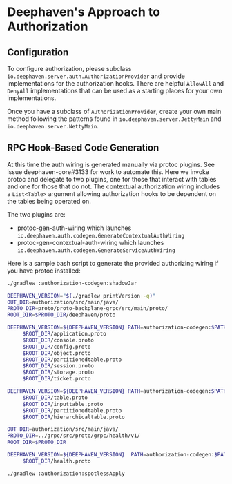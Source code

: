 Deephaven's Approach to Authorization
======================================

Configuration
-------------

To configure authorization, please subclass `io.deephaven.server.auth.AuthorizationProvider` and provide implementations
for the authorization hooks. There are helpful `AllowAll` and `DenyAll` implementations that can be used as a starting
places for your own implementations.

Once you have a subclass of `AuthorizationProvider`, create your own main method following the patterns found in
`io.deephaven.server.JettyMain` and `io.deephaven.server.NettyMain`.

RPC Hook-Based Code Generation
------------------------------

At this time the auth wiring is generated manually via protoc plugins. See issue deephaven-core#3133 for work to
automate this. Here we invoke protoc and delegate to two plugins, one for those that interact with tables and one for
those that do not. The contextual authorization wiring includes a `List<Table>` argument allowing authorization hooks
to be dependent on the tables being operated on.

The two plugins are:
- protoc-gen-auth-wiring which launches `io.deephaven.auth.codegen.GenerateContextualAuthWiring`
- protoc-gen-contextual-auth-wiring  which launches `io.deephaven.auth.codegen.GenerateServiceAuthWiring`

Here is a sample bash script to generate the provided authorizing wiring if you have protoc installed:
```bash
./gradlew :authorization-codegen:shadowJar

DEEPHAVEN_VERSION="$(./gradlew printVersion -q)"
OUT_DIR=authorization/src/main/java/
PROTO_DIR=proto/proto-backplane-grpc/src/main/proto/
ROOT_DIR=$PROTO_DIR/deephaven/proto

DEEPHAVEN_VERSION=${DEEPHAVEN_VERSION} PATH=authorization-codegen:$PATH protoc --service-auth-wiring_out=$OUT_DIR -I $PROTO_DIR    \
     $ROOT_DIR/application.proto                                        \
     $ROOT_DIR/console.proto                                            \
     $ROOT_DIR/config.proto                                             \
     $ROOT_DIR/object.proto                                             \
     $ROOT_DIR/partitionedtable.proto                                   \
     $ROOT_DIR/session.proto                                            \
     $ROOT_DIR/storage.proto                                            \
     $ROOT_DIR/ticket.proto

DEEPHAVEN_VERSION=${DEEPHAVEN_VERSION} PATH=authorization-codegen:$PATH protoc --contextual-auth-wiring_out=$OUT_DIR -I $PROTO_DIR \
     $ROOT_DIR/table.proto                                              \
     $ROOT_DIR/inputtable.proto                                         \
     $ROOT_DIR/partitionedtable.proto                                   \
     $ROOT_DIR/hierarchicaltable.proto

OUT_DIR=authorization/src/main/java/
PROTO_DIR=../grpc/src/proto/grpc/health/v1/
ROOT_DIR=$PROTO_DIR

DEEPHAVEN_VERSION=${DEEPHAVEN_VERSION}  PATH=authorization-codegen:$PATH protoc --service-auth-wiring_out=$OUT_DIR -I $PROTO_DIR    \
     $ROOT_DIR/health.proto

./gradlew :authorization:spotlessApply
```